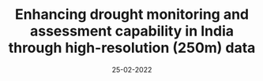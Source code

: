 ---
title: "Enhancing drought monitoring and assessment capability in India through high-resolution (250m) data"
collection: publications
permalink: /publication/15-04-2022-paper-title-number-7
date: 25-02-2022
venue: 'Earth System Science Data'
paperurl: 'https://www.earth-system-science-data.net/'
citation: 'Ambika, A. K., & Mishra, V. (2022). Enhancing drought monitoring and assessment capability in India through high-resolution (250m) data (Under Review)'
---